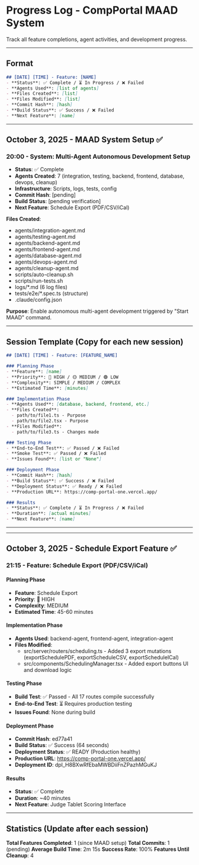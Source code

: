 # Progress Log - CompPortal MAAD System

Track all feature completions, agent activities, and development progress.

---

## Format

```markdown
## [DATE] [TIME] - Feature: [NAME]
- **Status**: ✅ Complete / ⏳ In Progress / ❌ Failed
- **Agents Used**: [list of agents]
- **Files Created**: [list]
- **Files Modified**: [list]
- **Commit Hash**: [hash]
- **Build Status**: ✅ Success / ❌ Failed
- **Next Feature**: [name]
```

---

## October 3, 2025 - MAAD System Setup ✅

### 20:00 - System: Multi-Agent Autonomous Development Setup
- **Status**: ✅ Complete
- **Agents Created**: 7 (integration, testing, backend, frontend, database, devops, cleanup)
- **Infrastructure**: Scripts, logs, tests, config
- **Commit Hash**: [pending]
- **Build Status**: [pending verification]
- **Next Feature**: Schedule Export (PDF/CSV/iCal)

**Files Created**:
- agents/integration-agent.md
- agents/testing-agent.md
- agents/backend-agent.md
- agents/frontend-agent.md
- agents/database-agent.md
- agents/devops-agent.md
- agents/cleanup-agent.md
- scripts/auto-cleanup.sh
- scripts/run-tests.sh
- logs/*.md (6 log files)
- tests/e2e/*.spec.ts (structure)
- .claude/config.json

**Purpose**: Enable autonomous multi-agent development triggered by "Start MAAD" command.

---

## Session Template (Copy for each new session)

```markdown
## [DATE] [TIME] - Feature: [FEATURE_NAME]

### Planning Phase
- **Feature**: [name]
- **Priority**: 🔴 HIGH / 🟡 MEDIUM / 🟢 LOW
- **Complexity**: SIMPLE / MEDIUM / COMPLEX
- **Estimated Time**: [minutes]

### Implementation Phase
- **Agents Used**: [database, backend, frontend, etc.]
- **Files Created**:
  - path/to/file1.ts - Purpose
  - path/to/file2.tsx - Purpose
- **Files Modified**:
  - path/to/file3.ts - Changes made

### Testing Phase
- **End-to-End Test**: ✅ Passed / ❌ Failed
- **Smoke Test**: ✅ Passed / ❌ Failed
- **Issues Found**: [list or "None"]

### Deployment Phase
- **Commit Hash**: [hash]
- **Build Status**: ✅ Success / ❌ Failed
- **Deployment Status**: ✅ Ready / ❌ Failed
- **Production URL**: https://comp-portal-one.vercel.app/

### Results
- **Status**: ✅ Complete / ⏳ In Progress / ❌ Failed
- **Duration**: [actual minutes]
- **Next Feature**: [name]
```

---

---

## October 3, 2025 - Schedule Export Feature ✅

### 21:15 - Feature: Schedule Export (PDF/CSV/iCal)

#### Planning Phase
- **Feature**: Schedule Export
- **Priority**: 🔴 HIGH
- **Complexity**: MEDIUM
- **Estimated Time**: 45-60 minutes

#### Implementation Phase
- **Agents Used**: backend-agent, frontend-agent, integration-agent
- **Files Modified**:
  - src/server/routers/scheduling.ts - Added 3 export mutations (exportSchedulePDF, exportScheduleCSV, exportScheduleICal)
  - src/components/SchedulingManager.tsx - Added export buttons UI and download logic

#### Testing Phase
- **Build Test**: ✅ Passed - All 17 routes compile successfully
- **End-to-End Test**: ⏳ Requires production testing
- **Issues Found**: None during build

#### Deployment Phase
- **Commit Hash**: ed77a41
- **Build Status**: ✅ Success (64 seconds)
- **Deployment Status**: ✅ READY (Production healthy)
- **Production URL**: https://comp-portal-one.vercel.app/
- **Deployment ID**: dpl_H8BXwRfEbaMWBDiiFnZPazhMGuKJ

#### Results
- **Status**: ✅ Complete
- **Duration**: ~40 minutes
- **Next Feature**: Judge Tablet Scoring Interface

---

## Statistics (Update after each session)

**Total Features Completed**: 1 (since MAAD setup)
**Total Commits**: 1 (pending)
**Average Build Time**: 2m 15s
**Success Rate**: 100%
**Features Until Cleanup**: 4
